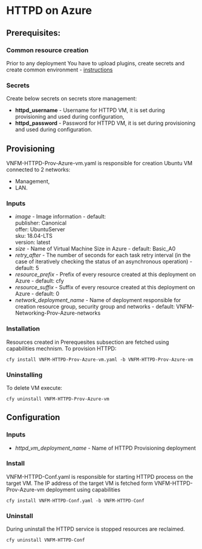 # HTTPD on Azure

## Prerequisites:

### Common resource creation
Prior to any deployment You have to upload plugins, create secrets and create common environment - [instructions](../common/README.md)

### Secrets

Create below secrets on secrets store management:
* **httpd_username** - Username for HTTPD VM, it is set during provisioning and used during configuration,
* **httpd_password** - Password for HTTPD VM, it is set during provisioning and used during configuration. 


## Provisioning 

VNFM-HTTPD-Prov-Azure-vm.yaml is responsible for creation Ubuntu VM connected to 2 networks:
* Management,
* LAN.

### Inputs
* *image* - Image information - default:   
      publisher: Canonical \
      offer: UbuntuServer \
      sku: 18.04-LTS \
      version: latest
* *size* - Name of Virtual Machine Size in Azure - default: Basic_A0
* *retry_after* - The number of seconds for each task retry interval (in the
          case of iteratively checking the status of an asynchronous operation) - default: 5
* *resource_prefix* - Prefix of every resource created at this deployment on Azure - default: cfy
* *resource_suffix* - Suffix of every resource created at this deployment on Azure - default: 0
* *network_deployment_name* - Name of deployment responsible for creation resource group, security group and networks -
    default: VNFM-Networking-Prov-Azure-networks

### Installation

Resources created in Prerequesites subsection are fetched using capabilities mechnism.
To provision HTTPD:

``cfy install VNFM-HTTPD-Prov-Azure-vm.yaml -b VNFM-HTTPD-Prov-Azure-vm``

### Uninstalling

To delete VM execute:

``cfy uninstall VNFM-HTTPD-Prov-Azure-vm``

## Configuration

### Inputs

* *httpd_vm_deployment_name* - Name of HTTPD Provisioning deployment

### Install
VNFM-HTTPD-Conf.yaml is responsible for starting HTTPD process on the target VM.
The IP address of the target VM is fetched form VNFM-HTTPD-Prov-Azure-vm deployment using capabilities

``cfy install VNFM-HTTPD-Conf.yaml -b VNFM-HTTPD-Conf``

### Uninstall
During uninstall the HTTPD service is stopped resources are reclaimed.

``cfy uninstall VNFM-HTTPD-Conf``

